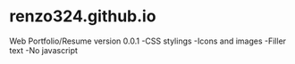 # renzo324.github.io


Web Portfolio/Resume version 0.0.1
-CSS stylings
-Icons and images
-Filler text
-No javascript
